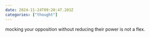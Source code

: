 ```yaml
---
date: 2024-11-24T09:20:47.203Z
categories: ["thought"]
---
```

mocking your opposition without reducing their power is not a flex.
